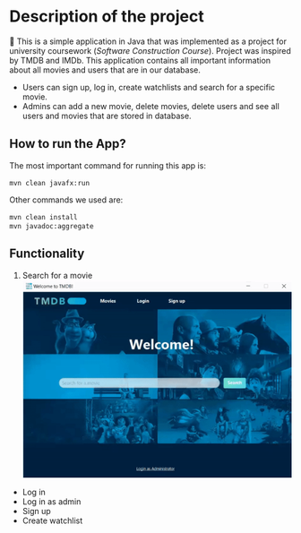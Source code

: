 # Description of the project


:movie_camera: This is a simple application in Java that was implemented as a project for university coursework (*Software Construction Course*). Project was inspired by TMDB and IMDb.
This application contains all important information about all movies and users that are in our database.

* Users can sign up, log in, create watchlists and search for a specific movie. 
* Admins can add a new movie, delete movies, delete users and see all users and movies that are stored in database.


## How to run the App?

The most important command for running this app is:
```
mvn clean javafx:run
```
Other commands we used are:
```
mvn clean install
mvn javadoc:aggregate
```

## Functionality

1. Search for a movie
![search](gif/search.gif)

* Log in
* Log in as admin
* Sign up
* Create watchlist




